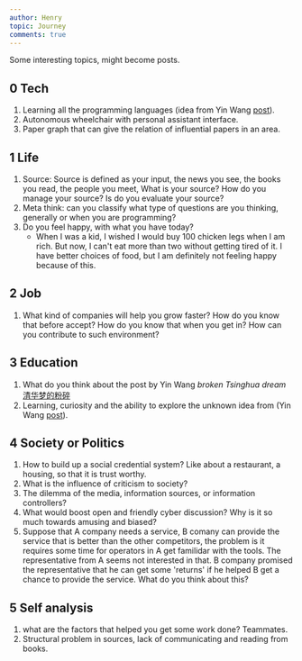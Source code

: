 ```yaml
---
author: Henry
topic: Journey
comments: true
---
```


Some interesting topics, might become posts.

## 0 Tech
1. Learning all the programming languages (idea from Yin Wang [post](https://www.yinwang.org/blog-cn/2017/07/06/master-pl)).
2. Autonomous wheelchair with personal assistant interface.
3. Paper graph that can give the relation of influential papers in an area.

## 1 Life
1. Source: Source is defined as your input, the news you see, the books you read, the people you meet, What is your source? How do you manage your source? Is do you evaluate your source?
2. Meta think: can you classify what type of questions are you thinking, generally or when you are programming?
3. Do you feel happy, with what you have today?
   - When I was a kid, I wished I would buy 100 chicken legs when I am rich. But now, I can't eat more than two without getting tired of it. I have better choices of food, but I am definitely not feeling happy because of this.

## 2 Job
1. What kind of companies will help you grow faster? How do you know that before accept? How do you know that when you get in? How can you contribute to such environment?

## 3 Education
1. What do you think about the post by Yin Wang _broken Tsinghua dream_ [清华梦的粉碎](https://blog.csdn.net/u012717411/article/details/46787787)
2. Learning, curiosity and the ability to explore the unknown idea from (Yin Wang [post](https://www.yinwang.org/blog-cn/2019/07/12/learning-philosophy)).

## 4 Society or Politics
1. How to build up a social credential system? Like about a restaurant, a housing, so that it is trust worthy. 
2. What is the influence of criticism to society?
3. The dilemma of the media, information sources, or information controllers?
4. What would boost open and friendly cyber discussion? Why is it so much towards amusing and biased?
5. Suppose that A company needs a service, B comany can provide the service that is better than the other competitors, the problem is it requires some time for operators in A get familidar with the tools. The representative from A seems not interested in that. B company promised the representative that he can get some 'returns' if he helped B get a chance to provide the service. What do you think about this?

## 5 Self analysis
1. what are the factors that helped you get some work done? Teammates.
2. Structural problem in sources, lack of communicating and reading from books.